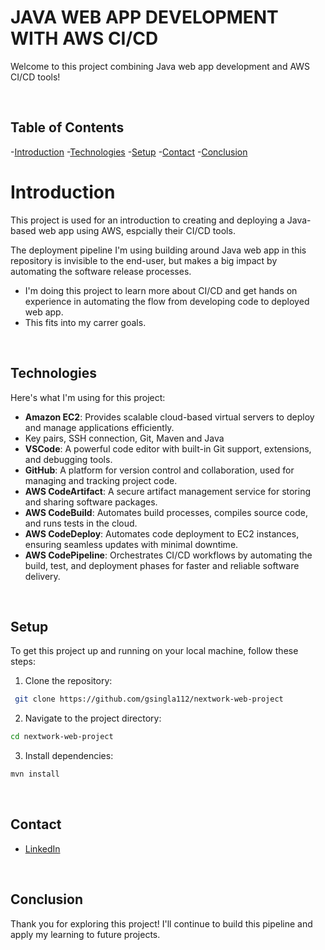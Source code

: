# JAVA WEB APP DEVELOPMENT WITH AWS CI/CD

Welcome to this project combining Java web app development and AWS CI/CD tools!

<br>

## Table of Contents
-[Introduction](#introduction)
-[Technologies](#technologies)
-[Setup](#setup)
-[Contact](#contact)
-[Conclusion](#conclusion)


# Introduction
This project is used for an introduction to creating and deploying a Java-based web app using AWS, espcially their CI/CD tools.

The deployment pipeline I'm using building around Java web app in this repository is invisible to the end-user, but makes a big impact by automating the software release processes.

- I'm doing this project to learn more about CI/CD and get hands on experience in automating the flow from developing code to deployed web app.
- This fits into my carrer goals.

<br>

## Technologies
Here's what I'm using for this project:

- **Amazon EC2**: Provides scalable cloud-based virtual servers to deploy and manage applications efficiently.
- Key pairs, SSH connection, Git, Maven and Java
- **VSCode**: A powerful code editor with built-in Git support, extensions, and debugging tools.
- **GitHub**: A platform for version control and collaboration, used for managing and tracking project code.
- **AWS CodeArtifact**: A secure artifact management service for storing and sharing software packages.
- **AWS CodeBuild**: Automates build processes, compiles source code, and runs tests in the cloud.
- **AWS CodeDeploy**: Automates code deployment to EC2 instances, ensuring seamless updates with minimal downtime.
- **AWS CodePipeline**: Orchestrates CI/CD workflows by automating the build, test, and deployment phases for faster and reliable software delivery.

<br>

## Setup
To get this project up and running on your local machine, follow these steps:

1. Clone the repository:
  ```bash
   git clone https://github.com/gsingla112/nextwork-web-project
  ```
2. Navigate to the project directory:
  ```bash
  cd nextwork-web-project
  ```
3. Install dependencies:
  ```bash
  mvn install
  ```
<br>

## Contact
- [LinkedIn](www.linkedin.com/in/girish-singla7b1021231)

<br>

## Conclusion
Thank  you for exploring this project! I'll continue to build this pipeline and apply my learning to future projects.